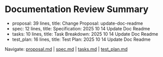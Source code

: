 # Documentation Review Summary

- proposal: 39 lines, title: Change Proposal: update-doc-readme
- spec: 12 lines, title: Specification: 2025 10 14 Update Doc Readme
- tasks: 10 lines, title: Task Breakdown: 2025 10 14 Update Doc Readme
- test_plan: 16 lines, title: Test Plan: 2025 10 14 Update Doc Readme

Navigate: [proposal.md](./proposal.md) | [spec.md](./spec.md) | [tasks.md](./tasks.md) | [test_plan.md](./test_plan.md)
